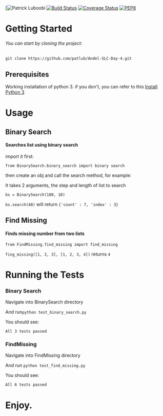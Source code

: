 [![Patrick Luboobi](https://img.shields.io/badge/Patrick%20Luboobi-Andela--SLC--Day--4-green.svg)
[![Build Status](https://travis-ci.org/patlub/Andela-SLC-Day-4.svg?branch=master)](https://travis-ci.org/patlub/Andela-SLC-Day-4)
[![Coverage Status](https://coveralls.io/repos/github/patlub/Andela-SLC-Day-4/badge.svg)](https://coveralls.io/github/patlub/Andela-SLC-Day-4)
[![PEP8](https://img.shields.io/badge/code%20style-pep8-orange.svg)](https://www.python.org/dev/peps/pep-0008/)


# Getting Started

###### You can start by cloning the project:
`git clone https://github.com/patlub/Andel-SLC-Day-4.git`


## Prerequisites
Working installation of python 3. if you don't, you can refer to this
[Install Python 3](https://www.python.org/downloads/)

# Usage
## Binary Search
#### Searches list using binary search
import it first:

`from BinarySearch.binary_search import binary search`

then create an obj and call the search method, for example:

It takes 2 arguments, the step and length of list to search

`bs = BinarySearch(100, 10)`

`bs.search(40)` will return `{'count' : 7, 'index' : 3}`

## Find Missing
#### Finds missing number from two lists

`from FindMissing.find_missing import find_missing`

`fing_missing([1, 2, 3], [1, 2, 3, 4])` returns  `4`


# Running the Tests

### Binary Search
Navigate into BinarySearch directory

And run`python test_binary_search.py`

You should see:

`All 3 tests passed`

### FindMissing
Navigate into FindMissing directory

And run `python test_find_missing.py`

You should see:

`All 6 tests passed`

# Enjoy.